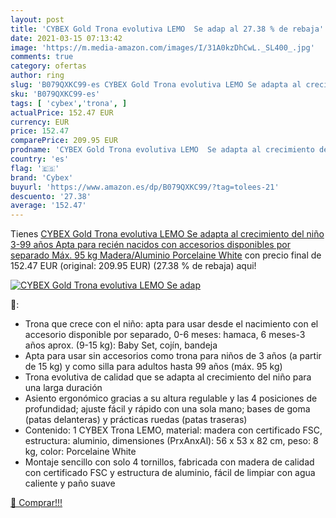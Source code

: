 ```yaml
---
layout: post
title: 'CYBEX Gold Trona evolutiva LEMO  Se adap al 27.38 % de rebaja'
date: 2021-03-15 07:13:42
image: 'https://m.media-amazon.com/images/I/31A0kzDhCwL._SL400_.jpg'
comments: true
category: ofertas
author: ring
slug: 'B079QXKC99-es CYBEX Gold Trona evolutiva LEMO Se adapta al crecimiento...'
sku: 'B079QXKC99-es'
tags: [ 'cybex','trona', ]
actualPrice: 152.47 EUR
currency: EUR
price: 152.47
comparePrice: 209.95 EUR
prodname: 'CYBEX Gold Trona evolutiva LEMO  Se adapta al crecimiento del niño  3-99 años  Apta para recién nacidos con accesorios disponibles por separado  Máx. 95 kg  Madera/Aluminio  Porcelaine White'
country: 'es'
flag: '🇪🇸'
brand: 'Cybex'
buyurl: 'https://www.amazon.es/dp/B079QXKC99/?tag=tolees-21'
descuento: '27.38'
average: '152.47'
---
```


Tienes [CYBEX Gold Trona evolutiva LEMO  Se adapta al crecimiento del niño  3-99 años  Apta para recién nacidos con accesorios disponibles por separado  Máx. 95 kg  Madera/Aluminio  Porcelaine White](https://www.amazon.es/dp/B079QXKC99/?tag=tolees-21) con precio final de  152.47 EUR (original: 209.95 EUR) (27.38 %  de rebaja) aqui!

[![CYBEX Gold Trona evolutiva LEMO  Se adap](https://m.media-amazon.com/images/I/31A0kzDhCwL._SL400_.jpg)](https://www.amazon.es/dp/B079QXKC99/?tag=tolees-21)

🔎:

- Trona que crece con el niño: apta para usar desde el nacimiento con el accesorio disponible por separado, 0-6 meses: hamaca, 6 meses-3 años aprox. (9-15 kg): Baby Set, cojín, bandeja
- Apta para usar sin accesorios como trona para niños de 3 años (a partir de 15 kg) y como silla para adultos hasta 99 años (máx. 95 kg)
- Trona evolutiva de calidad que se adapta al crecimiento del niño para una larga duración
- Asiento ergonómico gracias a su altura regulable y las 4 posiciones de profundidad; ajuste fácil y rápido con una sola mano; bases de goma (patas delanteras) y prácticas ruedas (patas traseras)
- Contenido: 1 CYBEX Trona LEMO, material: madera con certificado FSC, estructura: aluminio, dimensiones (PrxAnxAl): 56 x 53 x 82 cm, peso: 8 kg, color: Porcelaine White
- Montaje sencillo con solo 4 tornillos, fabricada con madera de calidad con certificado FSC y estructura de aluminio, fácil de limpiar con agua caliente y paño suave

[🛒 Comprar!!!](https://www.amazon.es/dp/B079QXKC99/?tag=tolees-21)
